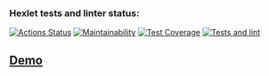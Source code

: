 ### Hexlet tests and linter status:
[![Actions Status](https://github.com/paparrot/php-project-lvl4/workflows/hexlet-check/badge.svg)](https://github.com/paparrot/php-project-lvl4/actions)
[![Maintainability](https://api.codeclimate.com/v1/badges/10e6a0ebf8f9a24ad128/maintainability)](https://codeclimate.com/github/paparrot/php-project-lvl4/maintainability)
[![Test Coverage](https://api.codeclimate.com/v1/badges/10e6a0ebf8f9a24ad128/test_coverage)](https://codeclimate.com/github/paparrot/php-project-lvl4/test_coverage)
[![Tests and lint](https://github.com/paparrot/php-project-lvl4/actions/workflows/laravel.yml/badge.svg)](https://github.com/paparrot/php-project-lvl4/actions/workflows/laravel.yml)

## [Demo](https://glacial-beyond-59834.herokuapp.com/)
